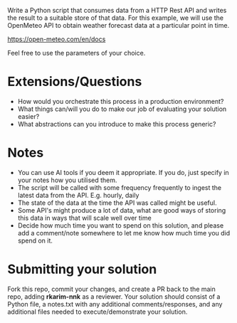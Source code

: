 Write a Python script that consumes data from a HTTP Rest API and writes the result to a suitable store of that data. For this example, we will use the OpenMeteo API to obtain weather forecast data at a particular point in time.

https://open-meteo.com/en/docs

Feel free to use the parameters of your choice.

# Extensions/Questions

- How would you orchestrate this process in a production environment?
- What things can/will you do to make our job of evaluating your solution easier?
- What abstractions can you introduce to make this process generic?

# Notes

- You can use AI tools if you deem it appropriate. If you do, just specify in your notes how you utilised them.
- The script will be called with some frequency frequently to ingest the latest data from the API. E.g. hourly, daily
- The state of the data at the time the API was called might be useful.
- Some API's might produce a lot of data, what are good ways of storing this data in ways that will scale well over time
- Decide how much time you want to spend on this solution, and please add a comment/note somewhere to let me know how much time you did spend on it.

# Submitting your solution

Fork this repo, commit your changes, and create a PR back to the main repo, adding **rkarim-nnk** as a reviewer. Your solution should consist of a Python file, a notes.txt with any additional comments/responses, and any additional files needed to execute/demonstrate your solution.
